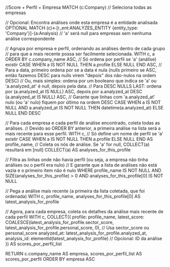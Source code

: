 //Score + Perfil + Empresa
MATCH (c:Company) // Seleciona todas as empresas

// Opcional: Encontra análises onde esta empresa é a entidade analisada
OPTIONAL MATCH (c)<-[r_ent:ANALYZES_ENTITY {entity_type: 'Company'}]-(a:Analysis)
// 'a' será null para empresas sem nenhuma análise correspondente

// Agrupa por empresa e perfil, ordenando as análises dentro de cada grupo
// para que a mais recente possa ser facilmente selecionada.
WITH c, a
ORDER BY
    c.company_name ASC,
    // Só ordena por perfil se 'a' (análise) existir
    CASE WHEN a IS NOT NULL THEN a.profile ELSE NULL END ASC,
    // Para a data, primeiro ordena por se a data é nula (nulls primeiro se ASC, então fazemos DESC para nulls virem "depois" dos não-nulos na ordem DESC)
    // Ou, mais simples: ordena por um booleano que indica se 'a' ou 'a.analyzed_at' é null, depois pela data.
    // Para DESC NULLS LAST: ordena por (a.analyzed_at IS NULL) ASC, depois por a.analyzed_at DESC
    (a.analyzed_at IS NULL) ASC, // Garante que linhas com 'a.analyzed_at' nulo (ou 'a' nulo) fiquem por último na ordem DESC
    CASE WHEN a IS NOT NULL AND a.analyzed_at IS NOT NULL THEN datetime(a.analyzed_at) ELSE NULL END DESC

// Para cada empresa e cada perfil de análise encontrado, coleta todas as análises.
// Devido ao ORDER BY anterior, a primeira análise na lista será a mais recente para esse perfil.
WITH c,
     // Só define um nome de perfil se 'a' existir
     CASE WHEN a IS NOT NULL THEN a.profile ELSE NULL END AS profile_name,
     // Coleta os nós de análise. Se 'a' for null, COLLECT(a) resultará em [null]
     COLLECT(a) AS analyses_for_this_profile

// Filtra as linhas onde não havia perfil (ou seja, a empresa não tinha análises ou o perfil era nulo)
// E garante que a lista de análises não está vazia e o primeiro item não é nulo
WHERE profile_name IS NOT NULL AND SIZE(analyses_for_this_profile) > 0 AND analyses_for_this_profile[0] IS NOT NULL

// Pega a análise mais recente (a primeira da lista coletada, que foi ordenada)
WITH c, profile_name, analyses_for_this_profile[0] AS latest_analysis_for_profile

// Agora, para cada empresa, coleta os detalhes da análise mais recente de cada perfil
WITH c, COLLECT({
    profile: profile_name,
    latest_score: COALESCE(latest_analysis_for_profile.sector_score, latest_analysis_for_profile.personal_score, 0), // Usa sector_score ou personal_score
    analyzed_at: latest_analysis_for_profile.analyzed_at,
    analysis_id: elementId(latest_analysis_for_profile) // Opcional: ID da análise
}) AS scores_por_perfil_list

RETURN c.company_name AS empresa,
       scores_por_perfil_list AS scores_por_perfil
ORDER BY empresa ASC